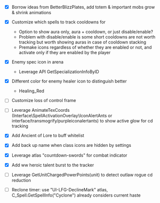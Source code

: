 - [x] Borrow ideas from BetterBlizzPlates, add totem & important mobs grow & shrink animations

- [x] Customize which spells to track cooldowns for
  - Option to show aura only, aura + cooldown, or just disable/enable?
  - Problem with disable/enable is some short cooldowns are not worth tracking but worth showing auras in case of cooldown stacking
  - Premake icons regardless of whether they are enabled or not, and activate only if they are enabled by the player

- [x] Enemy spec icon in arena
  - Leverage API GetSpecializationInfoByID

- [x] Different color for enemy healer icon to distinguish better
  - Healing_Red

- [ ] Customize loss of control frame

- [ ] Leverage AnimateTexCoords (Interface\SpellActivationOverlay\IconAlertAnts or interface/transmogrify/purpleiconalertants) to show active glow for cd tracking

- [x] Add Ancient of Lore to buff whitelist

- [x] Add back up name when class icons are hidden by settings

- [x] Leverage atlas "countdown-swords" for combat indicator

- [x] Add ww heroic talent burst to the tracker

- [ ] Leverage GetUnitChargedPowerPoints(unit) to detect outlaw rogue cd reduction

- [ ] Reclone timer: use "UI-LFG-DeclineMark" atlas, C_Spell.GetSpellInfo("Cyclone") already considers current haste
